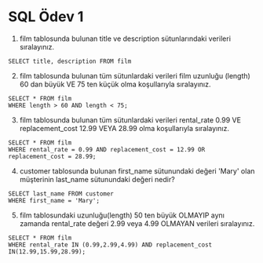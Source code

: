 # SQL Ödev 1

1. film tablosunda bulunan title ve description sütunlarındaki verileri sıralayınız.

`SELECT title, description FROM film`

2. film tablosunda bulunan tüm sütunlardaki verileri film uzunluğu (length) 60 dan büyük VE 75 ten küçük olma koşullarıyla sıralayınız.

`SELECT * FROM film`<br>
`WHERE length > 60 AND length < 75;`

3. film tablosunda bulunan tüm sütunlardaki verileri rental_rate 0.99 VE replacement_cost 12.99 VEYA 28.99 olma koşullarıyla sıralayınız.

`SELECT * FROM film`<br>
`WHERE rental_rate = 0.99 AND replacement_cost = 12.99 OR replacement_cost = 28.99;`

4. customer tablosunda bulunan first_name sütunundaki değeri 'Mary' olan müşterinin last_name sütunundaki değeri nedir?

`SELECT last_name FROM customer`<br>
`WHERE first_name = 'Mary';`

5. film tablosundaki uzunluğu(length) 50 ten büyük OLMAYIP aynı zamanda rental_rate değeri 2.99 veya 4.99 OLMAYAN verileri sıralayınız.

`SELECT * FROM film`<br>
`WHERE rental_rate IN (0.99,2.99,4.99) AND replacement_cost IN(12.99,15.99,28.99);`

